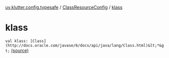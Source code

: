 [uy.klutter.config.typesafe](../index.md) / [ClassResourceConfig](index.md) / [klass](.)


# klass
`val klass: [Class](http://docs.oracle.com/javase/6/docs/api/java/lang/Class.html)&lt;*&gt;` [(source)](https://github.com/kohesive/klutter/blob/master/config-typesafe-jdk6/src/main/kotlin/uy/klutter/config/typesafe/ConfigLoading.kt#L129)



